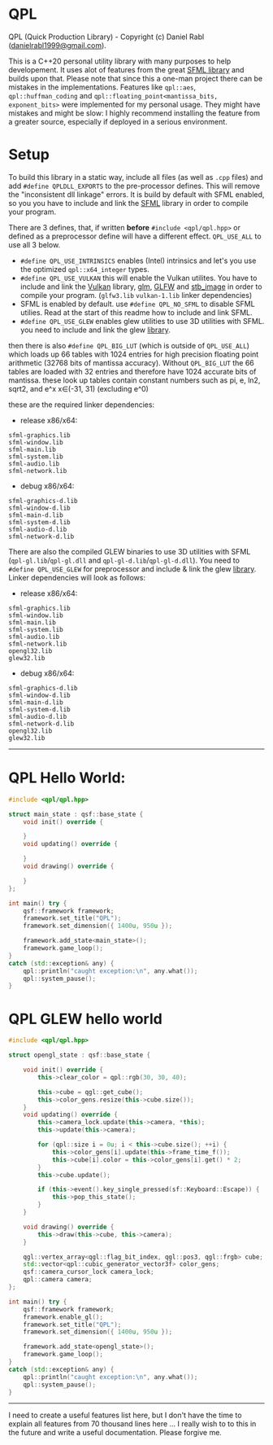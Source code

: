 # QPL 
QPL (Quick Production Library)  - Copyright (c) Daniel Rabl (danielrabl1999@gmail.com). 

This is a C++20 personal utility library with many purposes to help developement.
It uses alot of features from the great [SFML library](https://www.sfml-dev.org/) and builds upon that.
Please note that since this a one-man project there can be mistakes in the implementations.
Features like `qpl::aes`, `qpl::huffman_coding` and `qpl::floating_point<mantissa_bits, exponent_bits>`
were implemented for my personal usage. They might have mistakes and might be slow:
I highly recommend installing the feature from a greater source, especially if deployed in a serious environment.

# Setup

To build this library in a static way, include all files (as well as `.cpp` files) and add `#define QPLDLL_EXPORTS` to the pre-processor defines. This will remove the "inconsistent dll linkage" errors. It is build by default with SFML enabled, so you you have to include and link the [SFML](https://www.sfml-dev.org/) library in order to compile your program. 

There are 3 defines, that, if written **before** `#include <qpl/qpl.hpp>` or defined as a preprocessor define will have a different effect. 
`QPL_USE_ALL` to use all 3 below.

- `#define QPL_USE_INTRINSICS` enables (Intel) intrinsics and let's you use the optimized `qpl::x64_integer` types.
- `#define QPL_USE_VULKAN` this will enable the Vulkan utilites. You have to include and link the [Vulkan](https://www.khronos.org/vulkan/) library, [glm](https://glm.g-truc.net/0.9.9/index.html), [GLFW](https://www.glfw.org/) and [stb_image](https://github.com/nothings/stb) in order to compile your program. (`glfw3.lib` `vulkan-1.lib` linker dependencies)
- SFML is enabled by default. use `#define QPL_NO_SFML` to disable SFML utilies. Read at the start of this readme how to include and link SFML.
- `#define QPL_USE_GLEW` enables glew utilities to use 3D utilities with SFML. you need to include and link the glew [library](http://glew.sourceforge.net/). 

then there is also `#define QPL_BIG_LUT` (which is outside of `QPL_USE_ALL`) which loads up 66 tables with 1024 entries for high precision floating point arithmetic (32768 bits of mantissa accuracy). Without `QPL_BIG_LUT` the 66 tables are loaded with 32 entries and therefore have 1024 accurate bits of mantissa. these look up tables contain constant numbers such as pi, e, ln2, sqrt2, and e^x x∈(-31, 31) (excluding e^0)


these are the required linker dependencies:


- release x86/x64:
```
sfml-graphics.lib
sfml-window.lib
sfml-main.lib
sfml-system.lib
sfml-audio.lib
sfml-network.lib
```
- debug x86/x64:
```
sfml-graphics-d.lib
sfml-window-d.lib
sfml-main-d.lib
sfml-system-d.lib
sfml-audio-d.lib
sfml-network-d.lib
```

There are also the compiled GLEW binaries to use 3D utilities with SFML (`qpl-gl.lib`/`qpl-gl.dll` and `qpl-gl-d.lib`/`qpl-gl-d.dll`). You need to `#define QPL_USE_GLEW` for preprocessor and include & link the glew [library](http://glew.sourceforge.net/). Linker dependencies will look as follows:

- release x86/x64:
```
sfml-graphics.lib
sfml-window.lib
sfml-main.lib
sfml-system.lib
sfml-audio.lib
sfml-network.lib
opengl32.lib
glew32.lib
```
- debug x86/x64:
```
sfml-graphics-d.lib
sfml-window-d.lib
sfml-main-d.lib
sfml-system-d.lib
sfml-audio-d.lib
sfml-network-d.lib
opengl32.lib
glew32.lib
```

----


# QPL Hello World:

```cpp
#include <qpl/qpl.hpp>

struct main_state : qsf::base_state {
	void init() override {

	}
	void updating() override {

	}
	void drawing() override {

	}
};

int main() try {
	qsf::framework framework;
	framework.set_title("QPL");
	framework.set_dimension({ 1400u, 950u });

	framework.add_state<main_state>();
	framework.game_loop();
}
catch (std::exception& any) {
	qpl::println("caught exception:\n", any.what());
	qpl::system_pause();
}
```

# QPL GLEW hello world
```cpp
#include <qpl/qpl.hpp>

struct opengl_state : qsf::base_state {

	void init() override {
		this->clear_color = qpl::rgb(30, 30, 40);

		this->cube = qgl::get_cube();
		this->color_gens.resize(this->cube.size());
	}
	void updating() override {
		this->camera_lock.update(this->camera, *this);
		this->update(this->camera);

		for (qpl::size i = 0u; i < this->cube.size(); ++i) {
			this->color_gens[i].update(this->frame_time_f());
			this->cube[i].color = this->color_gens[i].get() * 2;
		}
		this->cube.update();

		if (this->event().key_single_pressed(sf::Keyboard::Escape)) {
			this->pop_this_state();
		}
	}

	void drawing() override {
		this->draw(this->cube, this->camera);
	}

	qgl::vertex_array<qgl::flag_bit_index, qgl::pos3, qgl::frgb> cube;
	std::vector<qpl::cubic_generator_vector3f> color_gens;
	qsf::camera_cursor_lock camera_lock;
	qpl::camera camera;
};

int main() try {
	qsf::framework framework;
	framework.enable_gl();
	framework.set_title("QPL");
	framework.set_dimension({ 1400u, 950u });

	framework.add_state<opengl_state>();
	framework.game_loop();
}
catch (std::exception& any) {
	qpl::println("caught exception:\n", any.what());
	qpl::system_pause();
}
```

---

I need to create a useful features list here, but I don't have the time to explain all features from 70 thousand lines here ... I really wish to to this in the future and write a useful documentation. Please forgive me.
